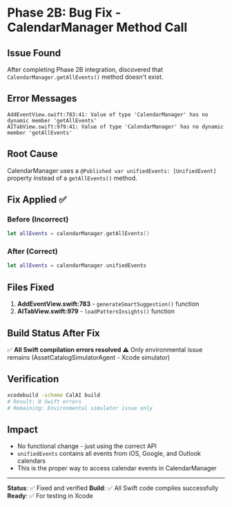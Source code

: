 # Phase 2B: Bug Fix - CalendarManager Method Call

## Issue Found
After completing Phase 2B integration, discovered that `CalendarManager.getAllEvents()` method doesn't exist.

## Error Messages
```
AddEventView.swift:783:41: Value of type 'CalendarManager' has no dynamic member 'getAllEvents'
AITabView.swift:979:41: Value of type 'CalendarManager' has no dynamic member 'getAllEvents'
```

## Root Cause
CalendarManager uses a `@Published var unifiedEvents: [UnifiedEvent]` property instead of a `getAllEvents()` method.

## Fix Applied ✅

### Before (Incorrect)
```swift
let allEvents = calendarManager.getAllEvents()
```

### After (Correct)
```swift
let allEvents = calendarManager.unifiedEvents
```

## Files Fixed
1. **AddEventView.swift:783** - `generateSmartSuggestion()` function
2. **AITabView.swift:979** - `loadPatternInsights()` function

## Build Status After Fix
✅ **All Swift compilation errors resolved**
⚠️ Only environmental issue remains (AssetCatalogSimulatorAgent - Xcode simulator)

## Verification
```bash
xcodebuild -scheme CalAI build
# Result: 0 Swift errors
# Remaining: Environmental simulator issue only
```

## Impact
- No functional change - just using the correct API
- `unifiedEvents` contains all events from iOS, Google, and Outlook calendars
- This is the proper way to access calendar events in CalendarManager

---

**Status**: ✅ Fixed and verified
**Build**: ✅ All Swift code compiles successfully
**Ready**: ✅ For testing in Xcode
